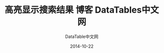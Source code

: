 ---
layout: daily
title: 高亮显示搜索结果 博客 DataTables中文网
short: 高亮显示搜索结果
date: 2014-10-22
group: 2014-10
caption: DataTables 中文网博客
categories: blog
tags: [官方博客]
author: DataTable中文网
banner: /images/activity/ibm.jpg
---